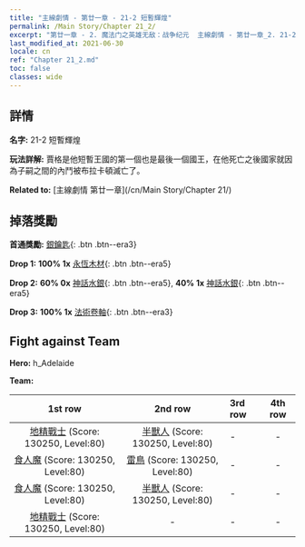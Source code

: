 ```yaml
---
title: "主線劇情 - 第廿一章 - 21-2 短暫輝煌"
permalink: /Main Story/Chapter 21_2/
excerpt: "第廿一章 - 2. 魔法门之英雄无敌：战争纪元  主線劇情 - 第廿一章_2. 21-2 短暫輝煌"
last_modified_at: 2021-06-30
locale: cn
ref: "Chapter 21_2.md"
toc: false
classes: wide
---
```


## 詳情

 **名字:** 21-2 短暫輝煌

 **玩法詳解:** 賈格是他短暫王國的第一個也是最後一個國王，在他死亡之後國家就因為子嗣之間的內鬥被布拉卡頓滅亡了。

 **Related to:** [主線劇情 第廿一章](/cn/Main Story/Chapter 21/)

## 掉落獎勵

 **首通獎勵:** [銀鑰匙](/cn/Items/con_693/){: .btn .btn--era3}

 **Drop 1:** **100% 1x** [永恆木材](/cn/Items/mat_69/){: .btn .btn--era5}

 **Drop 2:** **60% 0x** [神話水銀](/cn/Items/mat_63/){: .btn .btn--era5}, **40% 1x** [神話水銀](/cn/Items/mat_63/){: .btn .btn--era5}

 **Drop 3:** **100% 1x** [法術卷軸](/cn/Items/con_694/){: .btn .btn--era3}


## Fight against Team
 **Hero:** h_Adelaide

 **Team:**


  | 1st row | 2nd row | 3rd row | 4th row |
  |:----:|:----:|:----|:----:|
  | [地精戰士](/cn/units/Goblin/) (Score: 130250, Level:80)  | [半獸人](/cn/units/Orc/) (Score: 130250, Level:80)  | - | - |
  | [食人魔](/cn/units/Ogre/) (Score: 130250, Level:80)  | [雷鳥](/cn/units/Roc/) (Score: 130250, Level:80)  | - | - |
  | [食人魔](/cn/units/Ogre/) (Score: 130250, Level:80)  | [半獸人](/cn/units/Orc/) (Score: 130250, Level:80)  | - | - |
  | [地精戰士](/cn/units/Goblin/) (Score: 130250, Level:80)  | - | - | - |


